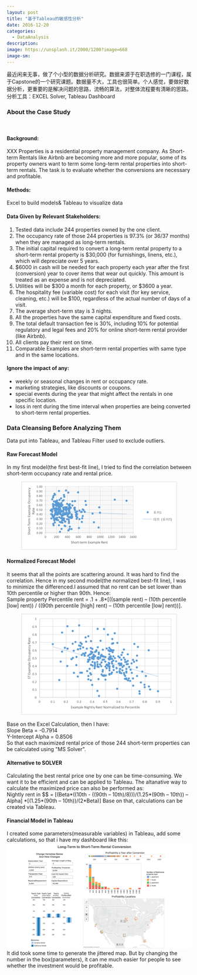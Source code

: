 ```yaml
---
layout: post
title: "基于Tableau的敏感性分析"
date: 2016-12-20
categories:
  - DataAnalysis
description:
image: https://unsplash.it/2000/1200?image=668
image-sm:
---
```

最近闲来无事，做了个小型的数据分析研究。数据来源于在职选修的一门课程，属于Capstone的一个研究课题。数据量不大，工具也很简单。个人感觉，要做好数据分析，更重要的是解决问题的思路，流畅的算法，对整体流程要有清晰的思路。<br/>
分析工具：EXCEL Solver, Tableau Dashboard

<h3>About the Case Study</h3><br/>
<h4>Background:</h4>
XXX Properties is a residential property management company. As Short-term Rentals like Airbnb are becoming more and more popular, some of its property owners want to term some long-term rental properties into short-term rentals. The task is to evaluate whether the conversions are necessary and profitable.

<h4>Methods:</h4>Excel to build models& Tableau to visualize data

<h4>Data Given by Relevant Stakeholders:</h4>
<ol>
<li>Tested data include 244 properties owned by the one client.</li>
<li>The occupancy rate of those 244 properties is 97.3% (or 36/37 months) when they are managed as long-term rentals.</li>
<li>The initial capital required to convert a long-term rental property to a short-term rental property is $30,000 (for furnishings, linens, etc.), which will depreciate over 5 years.</li>
<li>$6000 in cash will be needed for each property each year after the first (conversion) year to cover items that wear out quickly. This amount is treated as an expense and is not depreciated.</li>
<li>Utilities will be $300 a month for each property, or $3600 a year.</li>
<li>The hospitality fee (variable cost) for each visit (for key service, cleaning, etc.) will be $100, regardless of the actual number of days of a visit.</li>
<li>The average short-term stay is 3 nights.</li>
<li>All the properties have the same capital expenditure and fixed costs.</li>
<li>The total default transaction fee is 30%, including 10% for potential regulatory and legal fees and 20% for online short-term rental provider (like Airbnb).</li>
<li>All clients pay their rent on time.</li>
<li>Comparable Examples are short-term rental properties with same type and in the same locations.</li>
</ol>

<h4>Ignore the impact of any:</h4>
<ul>
  <li>weekly or seasonal changes in rent or occupancy rate.</li>
  <li>marketing strategies, like discounts or coupons.</li>
  <li>special events during the year that might affect the rentals in one specific location.</li>
  <li>loss in rent during the time interval when properties are being converted to short-term rental properties.</li>
</ul>


<h3>Data Cleansing Before Analyzing Them</h3>
Data put into Tableau, and Tableau Filter used to exclude outliers.

<h4>Raw Forecast Model</h4>
In my first model(the first best-fit line), I tried to find the correlation between short-term occupancy rate and rental price.

<figure>
  <img src="/img/1.png" alt=""/>
</figure>

<h4>Normalized Forecast Model</h4>
It seems that all the points are scattering around. It was hard to find the correlation. Hence in my second model(the normalized best-fit line), I was to minimize the differenced.I assumed that no rent can be set lower than 10th percentile or higher than 90th. Hence:<br/>Sample property Percentile rent = .1 + .8*[((sample rent) – (10th percentile [low] rent)) / ((90th percentile [high] rent) – (10th percentile [low] rent))].

<figure>
  <img src="/img/2.png" alt=""/>
</figure>

Base on the Excel Calculation, then I have:<br/>
Slope Beta = -0.7914<br/>
Y-Intercept Alpha = 0.8506<br/>
So that each maximized rental price of those 244 short-term properties can be calculated using "MS Solver".

<h4>Alternative to SOLVER</h4>
Calculating the best rental price one by one can be time-consuming. We want it to be efficient and can be applied to Tableau. The altanative way to calculate the maximized price can also be performed as:<br/>
 Nightly rent in $$ = [(Beta*((10th - ((90th – 10th)/8)))/(1.25*(90th – 10th)) – Alpha] *[(1.25*(90th – 10th))/(2*Beta)]
Base on that, calculations can be created via Tableau.

<h4>Financial Model in Tableau</h4>
I created some parameters(measurable variables) in Tableau, add some calculations, so that i have my dashboard like this:
<img src="/img/watershed.png" alt="">
It did took some time to generate the jittered map. But by changing the number in the box(parameters), it can me much easier for people to see whether the investment would be profitable.
